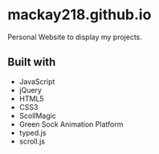 # mackay218.github.io

Personal Website to display my projects.

## Built with
 - JavaScript
 - jQuery
 - HTML5
 - CSS3
 - ScollMagic
 - Green Sock Animation Platform
 - typed.js
 - scroll.js
